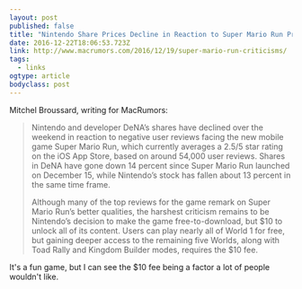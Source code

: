 ```yaml
---
layout: post 
published: false 
title: "Nintendo Share Prices Decline in Reaction to Super Mario Run Pricing and Internet Connection Criticisms" 
date: 2016-12-22T18:06:53.723Z 
link: http://www.macrumors.com/2016/12/19/super-mario-run-criticisms/ 
tags:
  - links
ogtype: article 
bodyclass: post 
---
```


Mitchel Broussard, writing for MacRumors:

> Nintendo and developer DeNA’s shares have declined over the weekend in reaction to negative user reviews facing the new mobile game Super Mario Run, which currently averages a 2.5/5 star rating on the iOS App Store, based on around 54,000 user reviews. Shares in DeNA have gone down 14 percent since Super Mario Run launched on December 15, while Nintendo’s stock has fallen about 13 percent in the same time frame.
> 
> Although many of the top reviews for the game remark on Super Mario Run’s better qualities, the harshest criticism remains to be Nintendo’s decision to make the game free-to-download, but $10 to unlock all of its content. Users can play nearly all of World 1 for free, but gaining deeper access to the remaining five Worlds, along with Toad Rally and Kingdom Builder modes, requires the $10 fee.

It's a fun game, but I can see the $10 fee being a factor a lot of people wouldn't like.